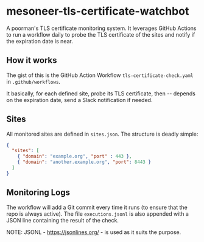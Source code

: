 # mesoneer-tls-certificate-watchbot

A poorman's TLS certificate monitoring system. It leverages GitHub Actions to run a workflow daily to probe the TLS certificate of the sites and notify if the expiration date is near.

## How it works

The gist of this is the GitHub Action Workflow `tls-certificate-check.yaml` in `.github/workflows`.

It basically, for each defined site, probe its TLS certificate, then -- depends on the expiration date, send a Slack notification if needed.

## Sites

All monitored sites are defined in `sites.json`. The structure is deadly simple:

```json
{
  "sites": [
    { "domain": "example.org", "port" : 443 },
    { "domain": "another.example.org", "port": 8443 }
  ]
}
```

## Monitoring Logs

The workflow will add a Git commit every time it runs (to ensure that the repo is always active). The file `executions.jsonl` is also appended with a JSON line containing the result of the check.

NOTE: JSONL - https://jsonlines.org/ - is used as it suits the purpose.
